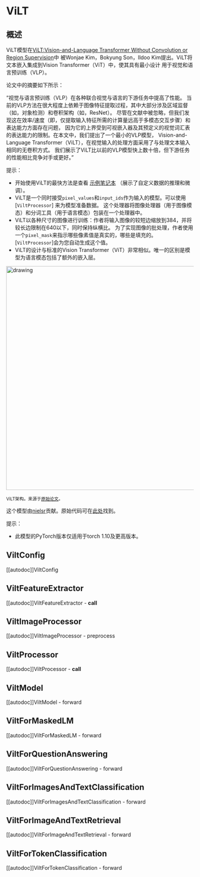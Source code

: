 <!--2021年版权归HuggingFace团队所有。

根据Apache许可证第2.0版（“许可证”）授权; 除非符合许可证要求，
否则不得使用此文件。您可以在以下位置获取许可证副本：

http://www.apache.org/licenses/LICENSE-2.0

除非适用法律要求或书面同意，否则根据许可证分发的软件基础上，
无论是明示还是暗示的都是无任何担保或条件。请参阅许可证
以及许可证下的特定语言的权限和限制条款。

⚠️请注意，此文件以Markdown格式编写，但包含我们doc-builder专用的特定语法（类似于MDX），
可能在Markdown查看器中不能正确渲染。-->

# ViLT

## 概述

ViLT模型在[ViLT:Vision-and-Language Transformer Without Convolution or Region Supervision](https://arxiv.org/abs/2102.03334)中
被Wonjae Kim，Bokyung Son，Ildoo Kim提出。ViLT将文本嵌入集成到Vision Transformer（ViT）中，使其具有最小设计 
用于视觉和语言预训练（VLP）。

论文中的摘要如下所示：

“视觉与语言预训练（VLP）在各种联合视觉与语言的下游任务中提高了性能。
当前的VLP方法在很大程度上依赖于图像特征提取过程，其中大部分涉及区域监督（如，对象检测）和卷积架构（如，ResNet）。
尽管在文献中被忽略，但我们发现这在效率/速度（即，仅提取输入特征所需的计算量远高于多模态交互步骤）和表达能力方面存在问题，
因为它的上界受到可视嵌入器及其预定义的视觉词汇表的表达能力的限制。在本文中，我们提出了一个最小的VLP模型，
Vision-and-Language Transformer（ViLT），在视觉输入的处理方面采用了与处理文本输入相同的无卷积方式。
我们展示了ViLT比以前的VLP模型快上数十倍，但下游任务的性能相比竞争对手或更好。”

提示：

- 开始使用ViLT的最快方法是查看 [示例笔记本](https://github.com/NielsRogge/Transformers-Tutorials/tree/master/ViLT)
（展示了自定义数据的推理和微调）。
- ViLT是一个同时接受`pixel_values`和`input_ids`作为输入的模型。可以使用[`ViltProcessor`] 来为模型准备数据。
  这个处理器将图像处理器（用于图像模态）和分词工具（用于语言模态）包装在一个处理器中。
- ViLT以各种尺寸的图像进行训练：作者将输入图像的较短边缩放到384，并将较长边限制在640以下，同时保持纵横比。
  为了实现图像的批处理，作者使用一个`pixel_mask`来指示哪些像素值是真实的，哪些是填充的。[`ViltProcessor`]会为您自动生成这个值。
- ViLT的设计与标准的Vision Transformer（ViT）非常相似。唯一的区别是模型为语言模态包括了额外的嵌入层。

<img src="https://huggingface.co/datasets/huggingface/documentation-images/resolve/main/vilt_architecture.jpg"
alt="drawing" width="600"/>

<small> ViLT架构。来源于[原始论文](https://arxiv.org/abs/2102.03334)。 </small>

这个模型由[nielsr](https://huggingface.co/nielsr)贡献。原始代码可在[此处](https://github.com/dandelin/ViLT)找到。

提示：

- 此模型的PyTorch版本仅适用于torch 1.10及更高版本。

## ViltConfig

[[autodoc]]ViltConfig

## ViltFeatureExtractor

[[autodoc]]ViltFeatureExtractor
    - __call__

## ViltImageProcessor

[[autodoc]]ViltImageProcessor
    - preprocess

## ViltProcessor

[[autodoc]]ViltProcessor
    - __call__

## ViltModel

[[autodoc]]ViltModel
    - forward

## ViltForMaskedLM

[[autodoc]]ViltForMaskedLM
    - forward

## ViltForQuestionAnswering

[[autodoc]]ViltForQuestionAnswering
    - forward

## ViltForImagesAndTextClassification

[[autodoc]]ViltForImagesAndTextClassification
    - forward

## ViltForImageAndTextRetrieval

[[autodoc]]ViltForImageAndTextRetrieval
    - forward

## ViltForTokenClassification

[[autodoc]]ViltForTokenClassification
    - forward